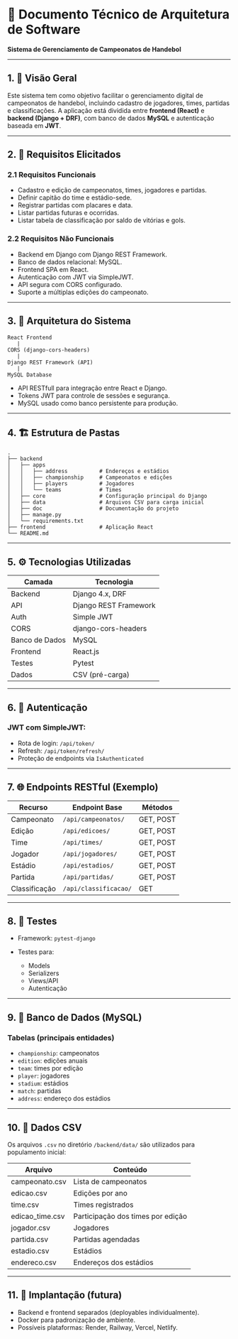 # 📄 Documento Técnico de Arquitetura de Software

**Sistema de Gerenciamento de Campeonatos de Handebol**

---

## 1. 🎯 Visão Geral

Este sistema tem como objetivo facilitar o gerenciamento digital de campeonatos de handebol, incluindo cadastro de jogadores, times, partidas e classificações. A aplicação está dividida entre **frontend (React)** e **backend (Django + DRF)**, com banco de dados **MySQL** e autenticação baseada em **JWT**.

---

## 2. 📌 Requisitos Elicitados

### 2.1 Requisitos Funcionais

* Cadastro e edição de campeonatos, times, jogadores e partidas.
* Definir capitão do time e estádio-sede.
* Registrar partidas com placares e data.
* Listar partidas futuras e ocorridas.
* Listar tabela de classificação por saldo de vitórias e gols.

### 2.2 Requisitos Não Funcionais

* Backend em Django com Django REST Framework.
* Banco de dados relacional: MySQL.
* Frontend SPA em React.
* Autenticação com JWT via SimpleJWT.
* API segura com CORS configurado.
* Suporte a múltiplas edições do campeonato.

---

## 3. 🧱 Arquitetura do Sistema

```
React Frontend
   |
CORS (django-cors-headers)
   |
Django REST Framework (API)
   |
MySQL Database
```

* API RESTfull para integração entre React e Django.
* Tokens JWT para controle de sessões e segurança.
* MySQL usado como banco persistente para produção.

---

## 4. 🏗️ Estrutura de Pastas

```
.
├── backend
│   ├── apps
│   │   ├── address          # Endereços e estádios
│   │   ├── championship     # Campeonatos e edições
│   │   ├── players          # Jogadores
│   │   └── teams            # Times
│   ├── core                 # Configuração principal do Django
│   ├── data                 # Arquivos CSV para carga inicial
│   ├── doc                  # Documentação do projeto
│   ├── manage.py
│   └── requirements.txt
├── frontend                 # Aplicação React
└── README.md
```

---

## 5. ⚙️ Tecnologias Utilizadas

| Camada         | Tecnologia            |
| -------------- | --------------------- |
| Backend        | Django 4.x, DRF       |
| API            | Django REST Framework |
| Auth           | Simple JWT            |
| CORS           | django-cors-headers   |
| Banco de Dados | MySQL                 |
| Frontend       | React.js              |
| Testes         | Pytest                |
| Dados          | CSV (pré-carga)       |

---

## 6. 🔐 Autenticação

### JWT com SimpleJWT:

* Rota de login: `/api/token/`
* Refresh: `/api/token/refresh/`
* Proteção de endpoints via `IsAuthenticated`

---

## 7. 🌐 Endpoints RESTful (Exemplo)

| Recurso       | Endpoint Base         | Métodos   |
| ------------- | --------------------- | --------- |
| Campeonato    | `/api/campeonatos/`   | GET, POST |
| Edição        | `/api/edicoes/`       | GET, POST |
| Time          | `/api/times/`         | GET, POST |
| Jogador       | `/api/jogadores/`     | GET, POST |
| Estádio       | `/api/estadios/`      | GET, POST |
| Partida       | `/api/partidas/`      | GET, POST |
| Classificação | `/api/classificacao/` | GET       |

---

## 8. 🧪 Testes

* Framework: `pytest-django`
* Testes para:

  * Models
  * Serializers
  * Views/API
  * Autenticação

---

## 9. 🧩 Banco de Dados (MySQL)

### Tabelas (principais entidades)

* `championship`: campeonatos
* `edition`: edições anuais
* `team`: times por edição
* `player`: jogadores
* `stadium`: estádios
* `match`: partidas
* `address`: endereço dos estádios

---

## 10. 📂 Dados CSV

Os arquivos `.csv` no diretório `/backend/data/` são utilizados para populamento inicial:

| Arquivo          | Conteúdo                          |
| ---------------- | --------------------------------- |
| campeonato.csv   | Lista de campeonatos              |
| edicao.csv       | Edições por ano                   |
| time.csv         | Times registrados                 |
| edicao\_time.csv | Participação dos times por edição |
| jogador.csv      | Jogadores                         |
| partida.csv      | Partidas agendadas                |
| estadio.csv      | Estádios                          |
| endereco.csv     | Endereços dos estádios            |

---

## 11. 🚀 Implantação (futura)

* Backend e frontend separados (deployables individualmente).
* Docker para padronização de ambiente.
* Possíveis plataformas: Render, Railway, Vercel, Netlify.

